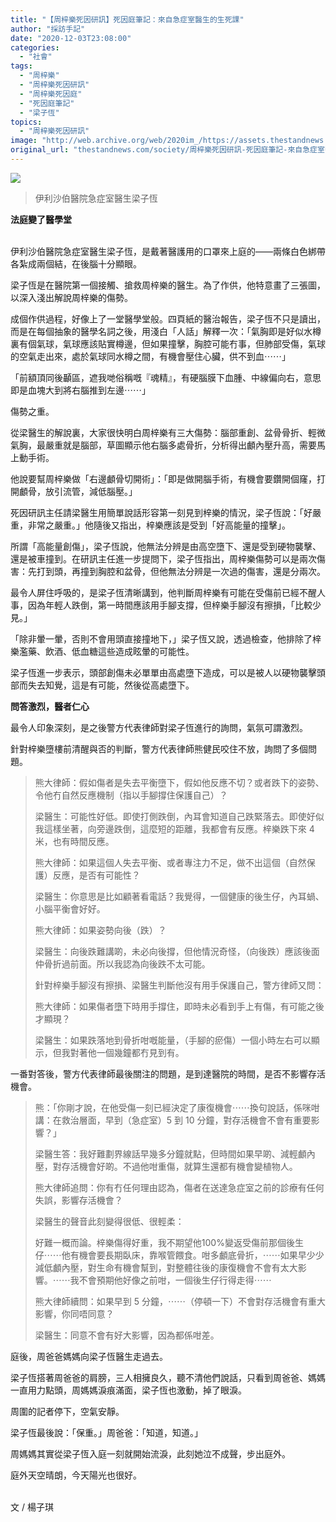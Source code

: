 ```yaml
---
title: "【周梓樂死因研訊】死因庭筆記：來自急症室醫生的生死課"
author: "採訪手記"
date: "2020-12-03T23:08:00"
categories:
  - "社會"
tags:
  - "周梓樂"
  - "周梓樂死因研訊"
  - "周梓樂死因庭"
  - "死因庭筆記"
  - "梁子恆"
topics:
  - "周梓樂死因研訊"
image: "http://web.archive.org/web/2020im_/https://assets.thestandnews.com/media/photos/128578290_10164779763855221_5496994446200207427_o_FNSPm_6py9WMk.png"
original_url: "thestandnews.com/society/周梓樂死因研訊-死因庭筆記-來自急症室醫生的生死課"
---
```

![](http://web.archive.org/web/2020im_/https://assets.thestandnews.com/media/photos/128578290_10164779763855221_5496994446200207427_o_FNSPm_6py9WMk.png)
> 伊利沙伯醫院急症室醫生梁子恆

**法庭變了醫學堂**  
 

伊利沙伯醫院急症室醫生梁子恆，是戴著醫護用的口罩來上庭的——兩條白色綁帶各紮成兩個結，在後腦十分顯眼。

梁子恆是在醫院第一個接觸、搶救周梓樂的醫生。為了作供，他特意畫了三張圖，以深入淺出解說周梓樂的傷勢。

成個作供過程，好像上了一堂醫學堂般。四頁紙的醫治報告，梁子恆不只是讀出，而是在每個抽象的醫學名詞之後，用淺白「人話」解釋一次：「氣胸即是好似水樽裏有個氣球，氣球應該貼實樽邊，但如果撞擊，胸腔可能冇事，但肺部受傷，氣球的空氣走出來，處於氣球同水樽之間，有機會壓住心臟，供不到血⋯⋯」

「前額頂同後顳區，遮我哋俗稱嘅『魂精』，有硬腦膜下血腫、中線偏向右，意思即是血塊大到將右腦推到左邊⋯⋯」

傷勢之重。

從梁醫生的解說裏，大家很快明白周梓樂有三大傷勢：腦部重創、盆骨骨折、輕微氣胸，最嚴重就是腦部，草圖顯示他右腦多處骨折，分析得出顱內壓升高，需要馬上動手術。

他說要幫周梓樂做「右邊顱骨切開術」：「即是做開腦手術，有機會要鑽開個窿，打開顱骨，放引流管，減低腦壓。」

死因研訊主任請梁醫生用簡單說話形容第一刻見到梓樂的情況，梁子恆說：「好嚴重，非常之嚴重。」他隨後又指出，梓樂應該是受到「好高能量的撞擊」。

所謂「高能量創傷」，梁子恆說，他無法分辨是由高空墮下、還是受到硬物襲擊、還是被車撞到。在研訊主任進一步提問下，梁子恆指出，周梓樂傷勢可以是兩次傷害：先打到頭，再撞到胸腔和盆骨，但他無法分辨是一次過的傷害，還是分兩次。

最令人屏住呼吸的，是梁子恆清晰講到，他判斷周梓樂有可能在受傷前已經不醒人事，因為年輕人跌倒，第一時間應該用手腳支撐，但梓樂手腳沒有擦損，「比較少見。」

「除非暈一暈，否則不會用頭直接撞地下，」梁子恆又說，透過檢查，他排除了梓樂濫藥、飲酒、低血糖這些造成眩暈的可能性。

梁子恆進一步表示，頭部創傷未必單單由高處墮下造成，可以是被人以硬物襲擊頭部而失去知覺，這是有可能，然後從高處墮下。

**問答激烈，醫者仁心**

最令人印象深刻，是之後警方代表律師對梁子恆進行的詢問，氣氛可謂激烈。

針對梓樂墮樓前清醒與否的判斷，警方代表律師熊健民咬住不放，詢問了多個問題。

> 熊大律師：假如傷者是失去平衡墮下，假如他反應不切？或者跌下的姿勢、令他冇自然反應機制（指以手腳撐住保護自己）？
> 
> 梁醫生：可能性好低。即使打側跌倒，內耳會知道自己跌緊落去。即使好似我這樣坐著，向旁邊跌倒，這麼短的距離，我都會有反應。梓樂跌下來 4 米，也有時間反應。
> 
> 熊大律師：如果這個人失去平衡、或者專注力不足，做不出這個（自然保護）反應，是否有可能性？
> 
> 梁醫生：你意思是比如顧著看電話？我覺得，一個健康的後生仔，內耳蝸、小腦平衡會好好。
> 
> 熊大律師：如果姿勢向後（跌）？
> 
> 梁醫生：向後跌難講啲，未必向後撐，但他情況奇怪，（向後跌）應該後面仲骨折過前面。所以我認為向後跌不太可能。
> 
> 針對梓樂手腳沒有擦損、梁醫生判斷他沒有用手保護自己，警方律師又問：
> 
> 熊大律師：如果傷者墮下時用手撐住，即時未必看到手上有傷，有可能之後才顯現？
> 
> 梁醫生：如果跌落地到骨折咁嘅能量，（手腳的瘀傷）一個小時左右可以顯示，但我對著他一個幾鐘都冇見到有。

一番對答後，警方代表律師最後關注的問題，是到達醫院的時間，是否不影響存活機會。

> 熊：「你剛才說，在他受傷一刻已經決定了康復機會⋯⋯換句說話，係咪咁講：在救治層面，早到（急症室）5 到 10 分鐘，對存活機會不會有重要影響？」
> 
> 梁醫生答：我好難劃界線話早幾多分鐘就點，但時間如果早啲、減輕顱內壓，對存活機會好啲。不過他咁重傷，就算生還都有機會變植物人。
> 
> 熊大律師追問：你有冇任何理由認為，傷者在送達急症室之前的診療有任何失誤，影響存活機會？
> 
> 梁醫生的聲音此刻變得很低、很輕柔：
> 
> 好難一概而論。梓樂傷得好重，我不期望他100%變返受傷前那個後生仔⋯⋯他有機會要長期臥床，靠喉管餵食。咁多顱底骨折，⋯⋯如果早少少減低顱內壓，對生命有機會幫到，對整體往後的康復機會不會有太大影響。⋯⋯我不會預期他好像之前咁，一個後生仔行得走得⋯⋯
> 
> 熊大律師續問：如果早到 5 分鐘，⋯⋯（停頓一下）不會對存活機會有重大影響，你同唔同意？
> 
> 梁醫生：同意不會有好大影響，因為都係咁差。

庭後，周爸爸媽媽向梁子恆醫生走過去。

梁子恆搭著周爸爸的肩膀，三人相擁良久，聽不清他們說話，只看到周爸爸、媽媽一直用力點頭，周媽媽淚痕滿面，梁子恆也激動，掉了眼淚。

周圍的記者停下，空氣安靜。

梁子恆最後說：「保重。」周爸爸：「知道，知道。」

周媽媽其實從梁子恆入庭一刻就開始流淚，此刻她泣不成聲，步出庭外。

庭外天空晴朗，今天陽光也很好。  
 

文 / 楊子琪